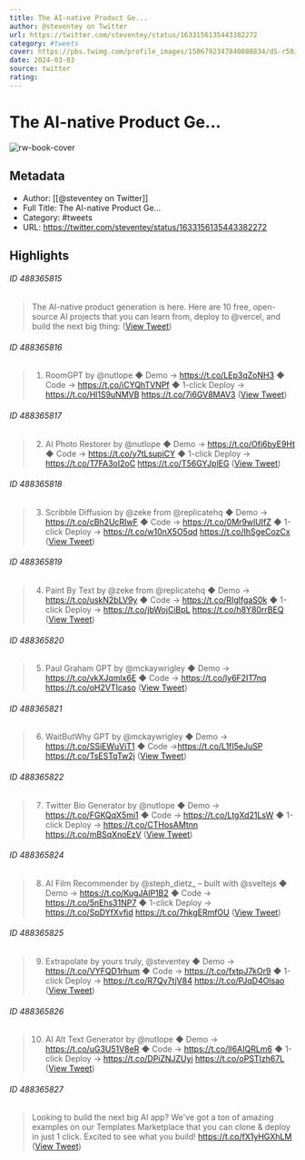 ```yaml
---
title: The AI-native Product Ge...
author: @steventey on Twitter
url: https://twitter.com/steventey/status/1633156135443382272
category: #tweets
cover: https://pbs.twimg.com/profile_images/1506792347840888834/dS-r50Je.jpg
date: 2024-03-03
source: twitter
rating:
---
```

# The AI-native Product Ge...

![rw-book-cover](https://pbs.twimg.com/profile_images/1506792347840888834/dS-r50Je.jpg)

## Metadata
- Author: [[@steventey on Twitter]]
- Full Title: The AI-native Product Ge...
- Category: #tweets
- URL: https://twitter.com/steventey/status/1633156135443382272

## Highlights
###### ID 488365815
> The AI-native product generation is here.
> Here are 10 free, open-source AI projects that you can learn from, deploy to @vercel, and build the next big thing: ([View Tweet](https://twitter.com/steventey/status/1633156135443382272))
    
###### ID 488365816
> 1. RoomGPT by @nutlope
> ◆ Demo → https://t.co/LEp3qZoNH3
> ◆ Code → https://t.co/iCYQhTVNPf
> ◆ 1-click Deploy → https://t.co/Hl1S9uNMVB
> https://t.co/7i6GV8MAV3 ([View Tweet](https://twitter.com/steventey/status/1633156138123554816))
    
###### ID 488365817
> 2. AI Photo Restorer by @nutlope
> ◆ Demo → https://t.co/Ofj6byE9Ht
> ◆ Code → https://t.co/y7tLsupiCY
> ◆ 1-click Deploy → https://t.co/T7FA3oI2oC
> https://t.co/T56GYJplEG ([View Tweet](https://twitter.com/steventey/status/1633156141655162880))
    
###### ID 488365818
> 3. Scribble Diffusion by @zeke from @replicatehq
> ◆ Demo → https://t.co/cBh2UcRIwF
> ◆ Code → https://t.co/0Mr9wlUIfZ
> ◆ 1-click Deploy → https://t.co/w10nX5O5qd
> https://t.co/IhSgeCozCx ([View Tweet](https://twitter.com/steventey/status/1633156144700211201))
    
###### ID 488365819
> 4. Paint By Text by @zeke from @replicatehq
> ◆ Demo → https://t.co/uskN2bLV9y
> ◆ Code → https://t.co/RIgIfgaS0k
> ◆ 1-click Deploy → https://t.co/jbWojCiBpL
> https://t.co/h8Y80rrBEQ ([View Tweet](https://twitter.com/steventey/status/1633156147707539456))
    
###### ID 488365820
> 5. Paul Graham GPT by @mckaywrigley
> ◆ Demo → https://t.co/vkXJqmlx6E
> ◆ Code → https://t.co/ly6F2IT7nq
> https://t.co/oH2VTIcaso ([View Tweet](https://twitter.com/steventey/status/1633156150710640640))
    
###### ID 488365821
> 6. WaitButWhy GPT by @mckaywrigley
> ◆ Demo → https://t.co/SSiEWuViT1
> ◆ Code →https://t.co/L1fI5eJuSP
> https://t.co/TsESTqTw2j ([View Tweet](https://twitter.com/steventey/status/1633156153743134720))
    
###### ID 488365822
> 7. Twitter Bio Generator by @nutlope
> ◆ Demo → https://t.co/FGKQqX5mi1
> ◆ Code → https://t.co/LtgXd21LsW
> ◆ 1-click Deploy → https://t.co/CTHosAMtnn
> https://t.co/mBSqXnoEzV ([View Tweet](https://twitter.com/steventey/status/1633156156670754816))
    
###### ID 488365824
> 8. AI Film Recommender by @steph_dietz_ – built with @sveltejs
> ◆ Demo → https://t.co/KugJAlP1B2
> ◆ Code → https://t.co/5nEhs31NP7
> ◆ 1-click Deploy → https://t.co/SpDYfXvfjd
> https://t.co/7hkgERmfOU ([View Tweet](https://twitter.com/steventey/status/1633156159703228416))
    
###### ID 488365825
> 9. Extrapolate by yours truly, @steventey
> ◆ Demo → https://t.co/VYFQD1rhum
> ◆ Code → https://t.co/fxtpJ7kOr9
> ◆ 1-click Deploy → https://t.co/R7Qy7tjV84
> https://t.co/PJqD4Olsao ([View Tweet](https://twitter.com/steventey/status/1633156162718941185))
    
###### ID 488365826
> 10. AI Alt Text Generator by @nutlope
> ◆ Demo → https://t.co/uG3U51V8eR
> ◆ Code → https://t.co/lI6AIQRLm6
> ◆ 1-click Deploy → https://t.co/DPiZNJZUyi
> https://t.co/oPSTIzh67L ([View Tweet](https://twitter.com/steventey/status/1633156165738823680))
    
###### ID 488365827
> Looking to build the next big AI app?
> We've got a ton of amazing examples on our Templates Marketplace that you can clone & deploy in just 1 click.
> Excited to see what you build!
> https://t.co/fX1yHGXhLM ([View Tweet](https://twitter.com/steventey/status/1633156168670650369))
    
